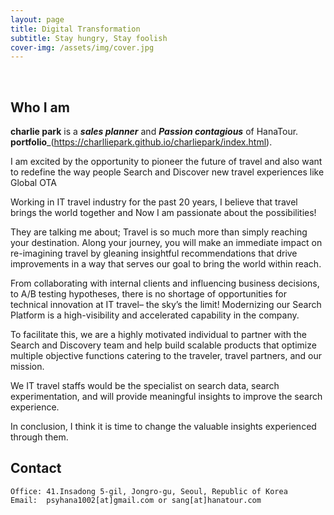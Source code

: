 ```yaml
---
layout: page
title: Digital Transformation
subtitle: Stay hungry, Stay foolish
cover-img: /assets/img/cover.jpg
---
```


<br/>

## Who I am

**charlie park** is a **_sales planner_** and **_Passion contagious_** of HanaTour. 
**portfolio**_(https://charlliepark.github.io/charliepark/index.html).

I am excited by the opportunity to pioneer the future of travel and also want to redefine the way people Search and Discover new travel experiences like Global OTA

Working in IT travel industry for the past 20 years, I believe that travel brings the world together and Now I am passionate about the possibilities!

They are talking me about; Travel is so much more than simply reaching your destination. Along your journey, you will make an immediate impact on re-imagining travel by gleaning insightful recommendations that drive improvements in a way that serves our goal to bring the world within reach.

From collaborating with internal clients and influencing business decisions, to A/B testing hypotheses, there is no shortage of opportunities for technical innovation at IT travel– the sky’s the limit! Modernizing our Search Platform is a high-visibility and accelerated capability in the company.

To facilitate this, we are a highly motivated individual to partner with the Search and Discovery team and help build scalable products that optimize multiple objective functions catering to the traveler, travel partners, and our mission.

We IT travel staffs would be the specialist on search data, search experimentation, and will provide meaningful insights to improve the search experience.

In conclusion, I think it is time to change the valuable insights experienced through them.

## Contact

```
Office: 41.Insadong 5-gil, Jongro-gu, Seoul, Republic of Korea
Email:  psyhana1002[at]gmail.com or sang[at]hanatour.com
```
